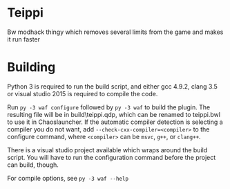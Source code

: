 # Teippi
Bw modhack thingy which removes several limits from the game and makes it run faster

# Building
Python 3 is required to run the build script, and either gcc 4.9.2, clang 3.5 or visual studio 2015 is required to compile the code.

Run `py -3 waf configure` followed by `py -3 waf` to build the plugin. The resulting file will be in build\teippi.qdp, which can be renamed to teippi.bwl to use it in Chaoslauncher.
If the automatic compiler detection is selecting a compiler you do not want, add `--check-cxx-compiler=<compiler>` to the configure command, where `<compiler>` can be `msvc`, `g++`, or `clang++`.

There is a visual studio project available which wraps around the build script.
You will have to run the configuration command before the project can build, though.

For compile options, see `py -3 waf --help`
